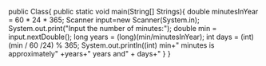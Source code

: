 
public Class{
public static void main(String[] Strings){
double minutesInYear = 60 * 24 * 365;
Scanner input=new Scanner(System.in);
System.out.print("Input the number of minutes:");
double min = input.nextDouble();
long years = (long)(min/minutesInYear);
int days = (int)(min / 60 /24) % 365;
System.out.println((int) min+" minutes is approximately" +years+" years and" + days+"
}
}
